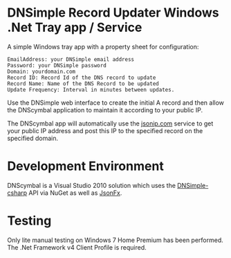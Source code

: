 DNSimple Record Updater Windows .Net Tray app / Service
=======================================================
A simple Windows tray app with a property sheet for configuration:

    EmailAddress: your DNSimple email address
    Password: your DNSimple password
    Domain: yourdomain.com
    Record ID: Record Id of the DNS record to update
    Record Name: Name of the DNS Record to be updated
    Update Frequency: Interval in minutes between updates.

Use the DNSimple web interface to create the initial A record and then allow the DNScymbal application to maintain it according to your public IP.

The DNScymbal app will automatically use the [jsonip.com](http://jsonip.com/) service to get your public IP address
and post this IP to the specified record on the specified domain.

Development Environment
=======================
DNScymbal is a Visual Studio 2010 solution which uses the [DNSimple-csharp](https://github.com/anderly/dnsimple-csharp) API via NuGet 
as well as [JsonFx](https://github.com/jsonfx/jsonfx).

Testing
=======
Only lite manual testing on Windows 7 Home Premium has been performed. The .Net Framework v4 Client Profile is required.

